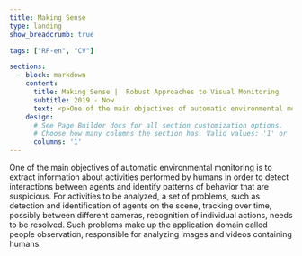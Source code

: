 ```yaml
---
title: Making Sense
type: landing
show_breadcrumb: true

tags: ["RP-en", "CV"]

sections:
  - block: markdown
    content:
      title: Making Sense |  Robust Approaches to Visual Monitoring
      subtitle: 2019 - Now
      text: <p>One of the main objectives of automatic environmental monitoring is to extract information about activities performed by humans in order to detect interactions between agents and identify patterns of behavior that are suspicious. For activities to be analyzed, a set of problems, such as detection and identification of agents on the scene, tracking over time, possibly between different cameras, recognition of individual actions, needs to be resolved. Such problems make up the application domain called people observation, responsible for analyzing images and videos containing humans.
    design:
      # See Page Builder docs for all section customization options.
      # Choose how many columns the section has. Valid values: '1' or '2'.
      columns: '1'
---
```


One of the main objectives of automatic environmental monitoring is to extract information about activities performed by humans in order to detect interactions between agents and identify patterns of behavior that are suspicious. For activities to be analyzed, a set of problems, such as detection and identification of agents on the scene, tracking over time, possibly between different cameras, recognition of individual actions, needs to be resolved. Such problems make up the application domain called people observation, responsible for analyzing images and videos containing humans.